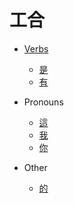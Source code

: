 # 工合

- [Verbs](verbs/index.md)
  - [是](verbs/是.md)
  - [有](verbs/有.md)

- Pronouns
  - [這](pronouns/這.md)
  - [我](pronouns/我.md)
  - [你](pronouns/你.md)

- Other
  - [的](other/的.md)

